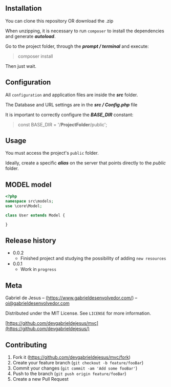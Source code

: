 ## Installation
You can clone this repository OR download the .zip

When unzipping, it is necessary to run `composer` to install the dependencies and generate ***autoload***.

Go to the project folder, through the ***prompt / terminal*** and execute:
> composer install

Then just wait.

## Configuration
All `configuration` and application files are inside the ***src*** folder.

The Database and URL settings are in the ***src / Config.php*** file

It is important to correctly configure the ***BASE_DIR*** constant:
> const BASE_DIR = '/**ProjectFolder**/public';

## Usage
You must access the project's `public` folder.

Ideally, create a specific ***alias*** on the server that points directly to the *public* folder.

## MODEL model
```php
<?php
namespace src\models;
use \core\Model;

class User extends Model {

}
```

## Release history

* 0.0.2
    * Finished project and studying the possibility of adding `new resources`
* 0.0.1
    * Work in `progress`

## Meta

Gabriel de Jesus – (https://www.gabrieldesenvolvedor.com/) – oi@gabrieldesenvolvedor.com

Distributed under the MIT License. See `LICENSE` for more information.

[https://github.com/devgabrieldejesus/mvc](https://github.com/devgabrieldejesus/)

## Contributing

1. Fork it (<https://github.com/devgabrieldejesus/mvc/fork>)
2. Create your feature branch (`git checkout -b feature/fooBar`)
3. Commit your changes (`git commit -am 'Add some fooBar'`)
4. Push to the branch (`git push origin feature/fooBar`)
5. Create a new Pull Request
